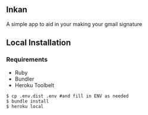 ## Inkan

A simple app to aid in your making your gmail signature

## Local Installation

### Requirements
* Ruby
* Bundler
* Heroku Toolbelt

```term
$ cp .env.dist .env #and fill in ENV as needed
$ bundle install
$ heroku local
```
